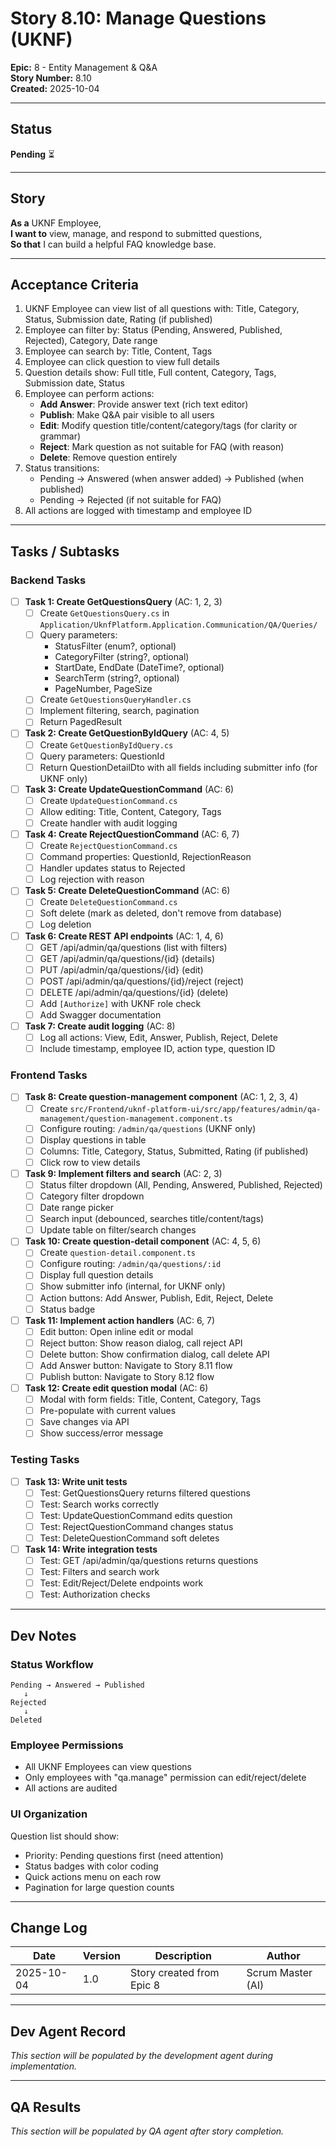 # Story 8.10: Manage Questions (UKNF)

**Epic:** 8 - Entity Management & Q&A  
**Story Number:** 8.10  
**Created:** 2025-10-04

---

## Status

**Pending** ⏳

---

## Story

**As a** UKNF Employee,  
**I want to** view, manage, and respond to submitted questions,  
**So that** I can build a helpful FAQ knowledge base.

---

## Acceptance Criteria

1. UKNF Employee can view list of all questions with: Title, Category, Status, Submission date, Rating (if published)
2. Employee can filter by: Status (Pending, Answered, Published, Rejected), Category, Date range
3. Employee can search by: Title, Content, Tags
4. Employee can click question to view full details
5. Question details show: Full title, Full content, Category, Tags, Submission date, Status
6. Employee can perform actions:
   - **Add Answer**: Provide answer text (rich text editor)
   - **Publish**: Make Q&A pair visible to all users
   - **Edit**: Modify question title/content/category/tags (for clarity or grammar)
   - **Reject**: Mark question as not suitable for FAQ (with reason)
   - **Delete**: Remove question entirely
7. Status transitions:
   - Pending → Answered (when answer added) → Published (when published)
   - Pending → Rejected (if not suitable for FAQ)
8. All actions are logged with timestamp and employee ID

---

## Tasks / Subtasks

### Backend Tasks

- [ ] **Task 1: Create GetQuestionsQuery** (AC: 1, 2, 3)
  - [ ] Create `GetQuestionsQuery.cs` in `Application/UknfPlatform.Application.Communication/QA/Queries/`
  - [ ] Query parameters:
    - StatusFilter (enum?, optional)
    - CategoryFilter (string?, optional)
    - StartDate, EndDate (DateTime?, optional)
    - SearchTerm (string?, optional)
    - PageNumber, PageSize
  - [ ] Create `GetQuestionsQueryHandler.cs`
  - [ ] Implement filtering, search, pagination
  - [ ] Return PagedResult<QuestionListItemDto>

- [ ] **Task 2: Create GetQuestionByIdQuery** (AC: 4, 5)
  - [ ] Create `GetQuestionByIdQuery.cs`
  - [ ] Query parameters: QuestionId
  - [ ] Return QuestionDetailDto with all fields including submitter info (for UKNF only)

- [ ] **Task 3: Create UpdateQuestionCommand** (AC: 6)
  - [ ] Create `UpdateQuestionCommand.cs`
  - [ ] Allow editing: Title, Content, Category, Tags
  - [ ] Create handler with audit logging

- [ ] **Task 4: Create RejectQuestionCommand** (AC: 6, 7)
  - [ ] Create `RejectQuestionCommand.cs`
  - [ ] Command properties: QuestionId, RejectionReason
  - [ ] Handler updates status to Rejected
  - [ ] Log rejection with reason

- [ ] **Task 5: Create DeleteQuestionCommand** (AC: 6)
  - [ ] Create `DeleteQuestionCommand.cs`
  - [ ] Soft delete (mark as deleted, don't remove from database)
  - [ ] Log deletion

- [ ] **Task 6: Create REST API endpoints** (AC: 1, 4, 6)
  - [ ] GET /api/admin/qa/questions (list with filters)
  - [ ] GET /api/admin/qa/questions/{id} (details)
  - [ ] PUT /api/admin/qa/questions/{id} (edit)
  - [ ] POST /api/admin/qa/questions/{id}/reject (reject)
  - [ ] DELETE /api/admin/qa/questions/{id} (delete)
  - [ ] Add `[Authorize]` with UKNF role check
  - [ ] Add Swagger documentation

- [ ] **Task 7: Create audit logging** (AC: 8)
  - [ ] Log all actions: View, Edit, Answer, Publish, Reject, Delete
  - [ ] Include timestamp, employee ID, action type, question ID

### Frontend Tasks

- [ ] **Task 8: Create question-management component** (AC: 1, 2, 3, 4)
  - [ ] Create `src/Frontend/uknf-platform-ui/src/app/features/admin/qa-management/question-management.component.ts`
  - [ ] Configure routing: `/admin/qa/questions` (UKNF only)
  - [ ] Display questions in table
  - [ ] Columns: Title, Category, Status, Submitted, Rating (if published)
  - [ ] Click row to view details

- [ ] **Task 9: Implement filters and search** (AC: 2, 3)
  - [ ] Status filter dropdown (All, Pending, Answered, Published, Rejected)
  - [ ] Category filter dropdown
  - [ ] Date range picker
  - [ ] Search input (debounced, searches title/content/tags)
  - [ ] Update table on filter/search changes

- [ ] **Task 10: Create question-detail component** (AC: 4, 5, 6)
  - [ ] Create `question-detail.component.ts`
  - [ ] Configure routing: `/admin/qa/questions/:id`
  - [ ] Display full question details
  - [ ] Show submitter info (internal, for UKNF only)
  - [ ] Action buttons: Add Answer, Publish, Edit, Reject, Delete
  - [ ] Status badge

- [ ] **Task 11: Implement action handlers** (AC: 6, 7)
  - [ ] Edit button: Open inline edit or modal
  - [ ] Reject button: Show reason dialog, call reject API
  - [ ] Delete button: Show confirmation dialog, call delete API
  - [ ] Add Answer button: Navigate to Story 8.11 flow
  - [ ] Publish button: Navigate to Story 8.12 flow

- [ ] **Task 12: Create edit question modal** (AC: 6)
  - [ ] Modal with form fields: Title, Content, Category, Tags
  - [ ] Pre-populate with current values
  - [ ] Save changes via API
  - [ ] Show success/error message

### Testing Tasks

- [ ] **Task 13: Write unit tests**
  - [ ] Test: GetQuestionsQuery returns filtered questions
  - [ ] Test: Search works correctly
  - [ ] Test: UpdateQuestionCommand edits question
  - [ ] Test: RejectQuestionCommand changes status
  - [ ] Test: DeleteQuestionCommand soft deletes

- [ ] **Task 14: Write integration tests**
  - [ ] Test: GET /api/admin/qa/questions returns questions
  - [ ] Test: Filters and search work
  - [ ] Test: Edit/Reject/Delete endpoints work
  - [ ] Test: Authorization checks

---

## Dev Notes

### Status Workflow

```
Pending → Answered → Published
   ↓
Rejected
   ↓
Deleted
```

### Employee Permissions

- All UKNF Employees can view questions
- Only employees with "qa.manage" permission can edit/reject/delete
- All actions are audited

### UI Organization

Question list should show:
- Priority: Pending questions first (need attention)
- Status badges with color coding
- Quick actions menu on each row
- Pagination for large question counts

---

## Change Log

| Date | Version | Description | Author |
|------|---------|-------------|--------|
| 2025-10-04 | 1.0 | Story created from Epic 8 | Scrum Master (AI) |

---

## Dev Agent Record

_This section will be populated by the development agent during implementation._

---

## QA Results

_This section will be populated by QA agent after story completion._

